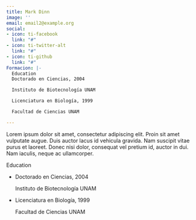 ```yaml
---
title: Mark Dinn
image: ''
email: email2@example.org
social:
- icon: ti-facebook
  link: "#"
- icon: ti-twitter-alt
  link: "#"
- icon: ti-github
  link: "#"
Formacion: |-
  Education
  Doctorado en Ciencias, 2004

  Instituto de Biotecnología UNAM

  Licenciatura en Biología, 1999

  Facultad de Ciencias UNAM

---
```

Lorem ipsum dolor sit amet, consectetur adipiscing elit. Proin sit amet vulputate augue. Duis auctor lacus id vehicula gravida. Nam suscipit vitae purus et laoreet.
Donec nisi dolor, consequat vel pretium id, auctor in dui. Nam iaculis, neque ac ullamcorper.

Education

* Doctorado en Ciencias, 2004

  Instituto de Biotecnología UNAM
* Licenciatura en Biología, 1999

  Facultad de Ciencias UNAM